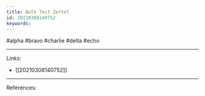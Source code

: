 ```yaml
---
title: Bulk Test Zettel
id: 20210308140752
keywords:
---
```

#alpha #bravo #charlie #delta #echo

---
Links:

- [[20210308140752]]

---
References:
